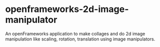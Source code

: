 # openframeworks-2d-image-manipulator
An openFrameworks application to make collages and do 2d image manipulation like scaling, rotation, translation using image manipulators.
